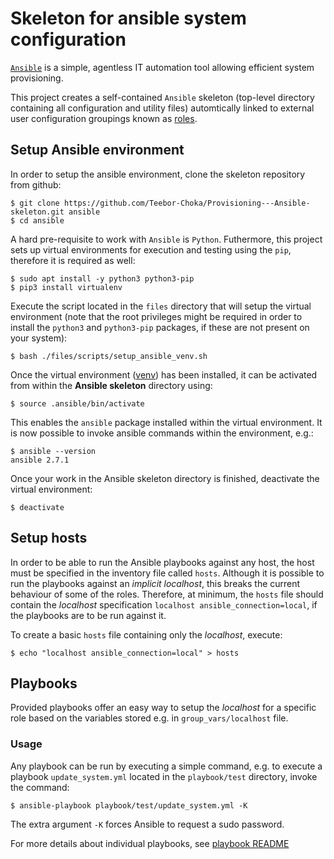 # Skeleton for ansible system configuration
[`Ansible`](https://www.ansible.com/) is a simple, agentless IT automation tool allowing efficient system provisioning.

This project creates a self-contained `Ansible` skeleton (top-level directory containing all configuration and utility files) automtically linked to external user configuration groupings known as [roles](https://github.com/Teebor-Choka/Provisioning---Ansible-Roles).


## Setup Ansible environment
In order to setup the ansible environment, clone the skeleton repository from github:

    $ git clone https://github.com/Teebor-Choka/Provisioning---Ansible-skeleton.git ansible
    $ cd ansible

A hard pre-requisite to work with `Ansible` is `Python`. Futhermore, this project sets up virtual environments for execution and testing using the `pip`, therefore it is required as well:

    $ sudo apt install -y python3 python3-pip
    $ pip3 install virtualenv
    
Execute the script located in the `files` directory that will setup the virtual environment (note that the root privileges might be required in order to install the `python3` and `python3-pip` packages, if these are not present on your system):
 
    $ bash ./files/scripts/setup_ansible_venv.sh

Once the virtual environment ([venv](https://virtualenv.pypa.io/en/latest/)) has been installed, it can be activated from within the **Ansible skeleton** directory using:

    $ source .ansible/bin/activate

This enables the `ansible` package installed within the virtual environment. It is now possible to invoke ansible commands within the environment, e.g.:

    $ ansible --version
    ansible 2.7.1

Once your work in the Ansible skeleton directory is finished, deactivate the virtual environment:

    $ deactivate
  
  
## Setup hosts
In order to be able to run the Ansible playbooks against any host, the host must be specified in the inventory file called `hosts`. Although it is possible to run the playbooks against an *implicit localhost*, this breaks the current behaviour of some of the roles. Therefore, at minimum, the `hosts` file should contain the *localhost* specification `localhost ansible_connection=local`, if the playbooks are to be run against it.

To create a basic `hosts` file containing only the *localhost*, execute:

    $ echo "localhost ansible_connection=local" > hosts


## Playbooks
Provided playbooks offer an easy way to setup the *localhost* for a specific role based on the variables stored e.g. in  `group_vars/localhost` file.

### Usage
Any playbook can be run by executing a simple command, e.g. to execute a playbook `update_system.yml` located in the `playbook/test` directory, invoke the command:

    $ ansible-playbook playbook/test/update_system.yml -K

The extra argument `-K` forces Ansible to request a sudo password.

For more details about individual playbooks, see [playbook README](./playbooks/README.md)
